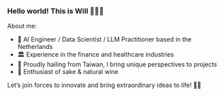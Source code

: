 ### Hello world! This is Will 👨🏻‍💻

About me:
- 🌷 AI Engineer / Data Scientist / LLM Practitioner based in the Netherlands
- 🏛 Experience in the finance and healthcare industries
- 🧋 Proudly hailing from Taiwan, I bring unique perspectives to projects
- 🍶 Enthusiast of sake & natural wine

Let’s join forces to innovate and bring extraordinary ideas to life! 🚀✨





